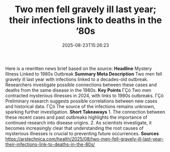 ﻿---
title: "Two men fell gravely ill last year; their infections link to deaths in the ’80s"
date: "2025-08-23T15:26:23"
category: "Markets"
summary: ""
slug: "two men fell gravely ill last year their infections link to "
source_urls:
  - "https://arstechnica.com/health/2025/08/two-men-fell-gravely-ill-last-year-their-infections-link-to-deaths-in-the-80s/"
seo:
  title: "Two men fell gravely ill last year; their infections link to deaths in the ’80s | Hash n Hedge"
  description: ""
  keywords: ["news", "markets", "brief"]
---
Here is a rewritten news brief based on the source:  **Headline** Mystery Illness Linked to 1980s Outbreak  **Summary Meta Description** Two men fell gravely ill last year with infections linked to a decades-old outbreak. Researchers investigate possible connections between these cases and deaths from the same disease in the 1980s.  **Key Points**  ΓÇó Two men contracted mysterious illnesses in 2024, with links to 1980s outbreaks. ΓÇó Preliminary research suggests possible correlations between new cases and historical data. ΓÇó The source of the infections remains unknown, sparking further investigation.  **Short Takeaways**  1. The connection between these recent cases and past outbreaks highlights the importance of continued research into disease origins. 2. As scientists investigate, it becomes increasingly clear that understanding the root causes of mysterious illnesses is crucial to preventing future occurrences.  **Sources** https://arstechnica.com/health/2025/08/two-men-fell-gravely-ill-last-year-their-infections-link-to-deaths-in-the-80s/ 
